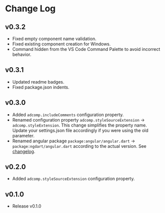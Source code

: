 # Change Log

## v0.3.2
- Fixed empty component name validation.
- Fixed existing component creation for Windows.
- Command hidden from the VS Code Command Palette to avoid incorrect behavior.

## v0.3.1
- Updated readme badges.
- Fixed package.json indents.

## v0.3.0
- Added `adcomp.includeComments` configuration property.
- Renamed configuration property `adcomp.styleSourceExtension` → `adcomp.styleExtension`. This change simplifies the property name. Update your settings.json file accordingly if you were using the old parameter.
- Renamed angular package `package:angular/angular.dart` → `package:ngdart/angular.dart` according to the actual version.
  See [changelog](https://pub.dev/packages/ngdart/changelog#710).

## v0.2.0
- Added `adcomp.styleSourceExtension` configuration property.

## v0.1.0
- Release v0.1.0
